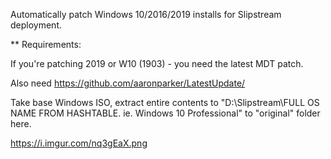 Automatically patch Windows 10/2016/2019 installs for Slipstream deployment.


** Requirements:

If you're patching 2019 or W10 (1903) - you need the latest MDT patch.

Also need https://github.com/aaronparker/LatestUpdate/

Take base Windows ISO, extract entire contents to "D:\Slipstream\FULL OS NAME FROM HASHTABLE. ie. Windows 10 Professional" to "original" folder here.

https://i.imgur.com/nq3gEaX.png
